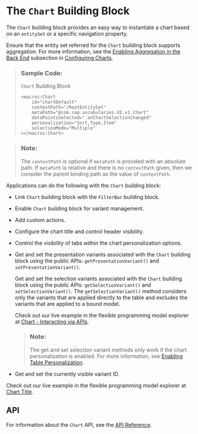 <!-- loio52d065ab8bb740c58c834a0c985e3b9e -->

# The `Chart` Building Block

The `Chart` building block provides an easy way to instantiate a chart based on an `entitySet` or a specific navigation property.



Ensure that the entity set referred for the `Chart` building block supports aggregation. For more information, see the [Enabling Aggregation in the Back End](configuring-charts-653ed0f.md#loio653ed0f4f0d743dbb33ace4f68886c4e__enabling_aggregation_subsection) subsection in [Configuring Charts](configuring-charts-653ed0f.md).

> ### Sample Code:  
> `Chart` Building Block
> 
> ```
> <macros:Chart
>     id="chartDefault"
>     contextPath="/RootEntitySet"
>     metaPath="@com.sap.vocabularies.UI.v1.Chart"
>     dataPointsSelected=".onChartSelectionChanged"
>     personalization="Sort,Type,Item"
>     selectionMode="Multiple"
> ></macros:Chart>
> ```

> ### Note:  
> The `contextPath` is optional if `metaPath` is provided with an absolute path. If `metaPath` is relative and there is no `contextPath` given, then we consider the parent binding path as the value of `contextPath`.

Applications can do the following with the `Chart` building block:

-   Link `Chart` building block with the `FilterBar` building block.

-   Enable `Chart` building block for variant management.

-   Add custom actions.

-   Configure the chart title and control header visibility.

-   Control the visibility of tabs within the chart personalization options.

-   Get and set the presentation variants associated with the `Chart` building block using the public APIs: `getPresentationVariant()` and `setPresentationVariant()`.

    Get and set the selection variants associated with the `Chart` building block using the public APIs: `getSelectionVariant()` and `setSelectionVariant()`. The `getSelectionVariant()` method considers only the variants that are applied directly to the table and excludes the variants that are applied to a bound model.

    Check out our live example in the flexible programming model explorer at [Chart - Interacting via APIs](https://ui5.sap.com/test-resources/sap/fe/core/fpmExplorer/index.html#/buildingBlocks/chart/chartPublicAPIs).

    > ### Note:  
    > The get and set selection variant methods only work if the chart personalization is enabled. For more information, see [Enabling Table Personalization](enabling-table-personalization-3e2b4d2.md).

-   Get and set the currently visible variant ID.


Check out our live example in the flexible programming model explorer at [Chart Title](https://ui5.sap.com/test-resources/sap/fe/core/fpmExplorer/index.html#/buildingBlocks/chart/chartDefault).



<a name="loio52d065ab8bb740c58c834a0c985e3b9e__section_qqf_ljs_j5b"/>

## API

For information about the `Chart` API, see the [API Reference](https://ui5.sap.com/#/api/sap.fe.macros.Chart).

